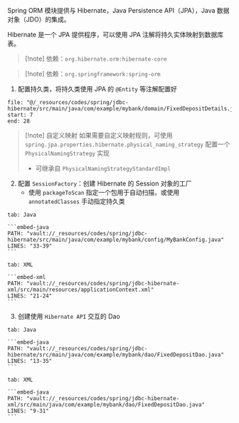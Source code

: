 Spring ORM 模块提供与 Hibernate，Java Persistence API（JPA），Java 数据对象（JDO）的集成。

Hibernate 是一个 JPA 提供程序，可以使用 JPA 注解将持久实体映射到数据库表。

>[!note] 依赖：`org.hibernate.orm:hibernate-core`

> [!note] 依赖：`org.springframework:spring-orm`

1. 配置持久类，将持久类使用 JPA 的 `@Entity` 等注解配置好

```reference
file: "@/_resources/codes/spring/jdbc-hibernate/src/main/java/com/example/mybank/domain/FixedDepositDetails.java"
start: 7
end: 28
```

> [!note] 自定义映射
> 如果需要自定义映射规则，可使用 `spring.jpa.properties.hibernate.physical_naming_strategy` 配置一个 `PhysicalNamingStrategy` 实现
> - 可继承自 `PhysicalNamingStrategyStandardImpl`

2. 配置 `SessionFactory`：创建 Hibernate 的 Session 对象的工厂
	- 使用 `packageToScan` 指定一个包用于自动扫描，或使用 `annotatedClasses` 手动指定持久类

````tabs
tab: Java

```embed-java
PATH: "vault://_resources/codes/spring/jdbc-hibernate/src/main/java/com/example/mybank/config/MyBankConfig.java"
LINES: "33-39"
```

tab: XML

```embed-xml
PATH: "vault://_resources/codes/spring/jdbc-hibernate-xml/src/main/resources/applicationContext.xml"
LINES: "21-24"
```
````

3. 创建使用 `Hibernate API` 交互的 Dao

````tabs
tab: Java

```embed-java
PATH: "vault://_resources/codes/spring/jdbc-hibernate/src/main/java/com/example/mybank/dao/FixedDepositDao.java"
LINES: "13-35"
```

tab: XML

```embed-java
PATH: "vault://_resources/codes/spring/jdbc-hibernate-xml/src/main/java/com/example/mybank/dao/FixedDepositDao.java"
LINES: "9-31"
```
````
